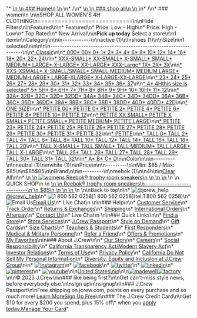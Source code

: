 "*   [\n    \n    ### Home\n    \n    ](/)\n*   /\n*   [\n    \n    ### shop all\n    \n    ](/all)\n*   /\n*   ### women\n    \n\nSHOP ALL WOMEN'S 4H CLOTHING\n============================\n\nHide Filters\n\nFeatured\n\n*   Featured\n*   Price: Low - High\n*   Price: High - Low\n*   Top Rated\n*   New Arrival\n\n**Pick up today** Select a store\n\n1 item\n\nCategory\n\n\n------------\n\n[](/all/womens/categories/clothing?sub-categories=womens-shopall-active&crawl=no&size=4H%20MEDIUM)active (1)\n\n[](/all/womens/categories/clothing?sub-categories=womens-shopall-shoes&crawl=no&size=4H%20MEDIUM)shoes (1)\n\nSize\n\n1 selected[](/all/womens/categories/clothing?crawl=no)\n\n\n\n\n------------------------------------------------------------------\n\n[*   Classic](/all/womens/categories/clothing?crawl=no&fit=Classic&size=4H%20MEDIUM)\n\n[*   000](/all/womens/categories/clothing?crawl=no&size=000,4H%20MEDIUM)[*   00](/all/womens/categories/clothing?crawl=no&size=00,4H%20MEDIUM)[*   0](/all/womens/categories/clothing?crawl=no&size=0,4H%20MEDIUM)[*   1](/all/womens/categories/clothing?crawl=no&size=1,4H%20MEDIUM)[*   2](/all/womens/categories/clothing?crawl=no&size=2,4H%20MEDIUM)[*   3](/all/womens/categories/clothing?crawl=no&size=3,4H%20MEDIUM)[*   4](/all/womens/categories/clothing?crawl=no&size=4,4H%20MEDIUM)[*   6](/all/womens/categories/clothing?crawl=no&size=4H%20MEDIUM,6)[*   8](/all/womens/categories/clothing?crawl=no&size=4H%20MEDIUM,8)[*   10](/all/womens/categories/clothing?crawl=no&size=10,4H%20MEDIUM)[*   12](/all/womens/categories/clothing?crawl=no&size=12,4H%20MEDIUM)[*   14](/all/womens/categories/clothing?crawl=no&size=14,4H%20MEDIUM)[*   16](/all/womens/categories/clothing?crawl=no&size=16,4H%20MEDIUM)[*   18](/all/womens/categories/clothing?crawl=no&size=18,4H%20MEDIUM)[*   20](/all/womens/categories/clothing?crawl=no&size=20,4H%20MEDIUM)[*   22](/all/womens/categories/clothing?crawl=no&size=22,4H%20MEDIUM)[*   24](/all/womens/categories/clothing?crawl=no&size=24,4H%20MEDIUM)\n\n[*   XXX-SMALL](/all/womens/categories/clothing?crawl=no&size=4H%20MEDIUM,XXX-SMALL)[*   XX-SMALL](/all/womens/categories/clothing?crawl=no&size=4H%20MEDIUM,XX-SMALL)[*   X-SMALL](/all/womens/categories/clothing?crawl=no&size=4H%20MEDIUM,X-SMALL)[*   SMALL](/all/womens/categories/clothing?crawl=no&size=4H%20MEDIUM,SMALL)[*   MEDIUM](/all/womens/categories/clothing?crawl=no&size=4H%20MEDIUM,MEDIUM)[*   LARGE](/all/womens/categories/clothing?crawl=no&size=4H%20MEDIUM,LARGE)[*   X-LARGE](/all/womens/categories/clothing?crawl=no&size=4H%20MEDIUM,X-LARGE)[*   XX-LARGE](/all/womens/categories/clothing?crawl=no&size=4H%20MEDIUM,XX-LARGE)[*   XXX-Large](/all/womens/categories/clothing?crawl=no&size=4H%20MEDIUM,XXXL)[*   1X](/all/womens/categories/clothing?crawl=no&size=1X,4H%20MEDIUM)[*   2X](/all/womens/categories/clothing?crawl=no&size=2X,4H%20MEDIUM)[*   3X](/all/womens/categories/clothing?crawl=no&size=3X,4H%20MEDIUM)\n\n[*   XXS-XSMALL](/all/womens/categories/clothing?crawl=no&size=4H%20MEDIUM,XXS-XSMALL)[*   X-SMALL/SMALL](/all/womens/categories/clothing?crawl=no&size=4H%20MEDIUM,X-SMALL%2FSMALL)[*   SMALL-MEDIUM](/all/womens/categories/clothing?crawl=no&size=4H%20MEDIUM,SMALL-MEDIUM)[*   MEDIUM LARGE](/all/womens/categories/clothing?crawl=no&size=4H%20MEDIUM,MEDIUM%20LARGE)[*   MEDIUM-LARGE](/all/womens/categories/clothing?crawl=no&size=4H%20MEDIUM,MEDIUM-LARGE)[*   LARGE-XLARGE](/all/womens/categories/clothing?crawl=no&size=4H%20MEDIUM,LARGE-XLARGE)[*   X-LARGE-XX-LARGE](/all/womens/categories/clothing?crawl=no&size=4H%20MEDIUM,X-LARGE-XX-LARGE)\n\n[*   23](/all/womens/categories/clothing?crawl=no&size=23,4H%20MEDIUM)[*   24](/all/womens/categories/clothing?crawl=no&size=24G,4H%20MEDIUM)[*   25](/all/womens/categories/clothing?crawl=no&size=25,4H%20MEDIUM)[*   26](/all/womens/categories/clothing?crawl=no&size=26,4H%20MEDIUM)[*   27](/all/womens/categories/clothing?crawl=no&size=27,4H%20MEDIUM)[*   28](/all/womens/categories/clothing?crawl=no&size=28,4H%20MEDIUM)[*   29](/all/womens/categories/clothing?crawl=no&size=29,4H%20MEDIUM)[*   30](/all/womens/categories/clothing?crawl=no&size=30,4H%20MEDIUM)[*   31](/all/womens/categories/clothing?crawl=no&size=31,4H%20MEDIUM)[*   32](/all/womens/categories/clothing?crawl=no&size=32,4H%20MEDIUM)[*   33](/all/womens/categories/clothing?crawl=no&size=33,4H%20MEDIUM)[*   34](/all/womens/categories/clothing?crawl=no&size=34,4H%20MEDIUM)[*   35](/all/womens/categories/clothing?crawl=no&size=35,4H%20MEDIUM)[*   36](/all/womens/categories/clothing?crawl=no&size=36,4H%20MEDIUM)[*   37](/all/womens/categories/clothing?crawl=no&size=37,4H%20MEDIUM)\n\n[*   4](/all/womens/categories/clothing?crawl=no&size=4%20MEDIUM,4H%20MEDIUM)[*   4Hthis size is selected](/all/womens/categories/clothing?crawl=no)[*   5](/all/womens/categories/clothing?crawl=no&size=4H%20MEDIUM,5%20MEDIUM)[*   5H](/all/womens/categories/clothing?crawl=no&size=4H%20MEDIUM,5H%20MEDIUM)[*   6](/all/womens/categories/clothing?crawl=no&size=4H%20MEDIUM,6%20MEDIUM)[*   6H](/all/womens/categories/clothing?crawl=no&size=4H%20MEDIUM,6H%20MEDIUM)[*   7](/all/womens/categories/clothing?crawl=no&size=4H%20MEDIUM,7%20MEDIUM)[*   7H](/all/womens/categories/clothing?crawl=no&size=4H%20MEDIUM,7H%20MEDIUM)[*   8](/all/womens/categories/clothing?crawl=no&size=4H%20MEDIUM,8%20MEDIUM)[*   8H](/all/womens/categories/clothing?crawl=no&size=4H%20MEDIUM,8H%20MEDIUM)[*   9](/all/womens/categories/clothing?crawl=no&size=4H%20MEDIUM,9%20MEDIUM)[*   9H](/all/womens/categories/clothing?crawl=no&size=4H%20MEDIUM,9H%20MEDIUM)[*   10](/all/womens/categories/clothing?crawl=no&size=10%20MEDIUM,4H%20MEDIUM)[*   10H](/all/womens/categories/clothing?crawl=no&size=10H%20MEDIUM,4H%20MEDIUM)[*   11](/all/womens/categories/clothing?crawl=no&size=11%20MEDIUM,4H%20MEDIUM)[*   12](/all/womens/categories/clothing?crawl=no&size=12%20MEDIUM,4H%20MEDIUM)\n\n[*   32A](/all/womens/categories/clothing?crawl=no&size=32A,4H%20MEDIUM)[*   32B](/all/womens/categories/clothing?crawl=no&size=32B,4H%20MEDIUM)[*   32C](/all/womens/categories/clothing?crawl=no&size=32C,4H%20MEDIUM)[*   32D](/all/womens/categories/clothing?crawl=no&size=32D,4H%20MEDIUM)[*   32DD](/all/womens/categories/clothing?crawl=no&size=32DD,4H%20MEDIUM)[*   34A](/all/womens/categories/clothing?crawl=no&size=34A,4H%20MEDIUM)[*   34B](/all/womens/categories/clothing?crawl=no&size=34B,4H%20MEDIUM)[*   34C](/all/womens/categories/clothing?crawl=no&size=34C,4H%20MEDIUM)[*   34D](/all/womens/categories/clothing?crawl=no&size=34D,4H%20MEDIUM)[*   34DD](/all/womens/categories/clothing?crawl=no&size=34DD,4H%20MEDIUM)[*   36A](/all/womens/categories/clothing?crawl=no&size=36A,4H%20MEDIUM)[*   36B](/all/womens/categories/clothing?crawl=no&size=36B,4H%20MEDIUM)[*   36C](/all/womens/categories/clothing?crawl=no&size=36C,4H%20MEDIUM)[*   36D](/all/womens/categories/clothing?crawl=no&size=36D,4H%20MEDIUM)[*   36DD](/all/womens/categories/clothing?crawl=no&size=36DD,4H%20MEDIUM)[*   38A](/all/womens/categories/clothing?crawl=no&size=38A,4H%20MEDIUM)[*   38B](/all/womens/categories/clothing?crawl=no&size=38B,4H%20MEDIUM)[*   38C](/all/womens/categories/clothing?crawl=no&size=38C,4H%20MEDIUM)[*   38D](/all/womens/categories/clothing?crawl=no&size=38D,4H%20MEDIUM)[*   38DD](/all/womens/categories/clothing?crawl=no&size=38DD,4H%20MEDIUM)[*   40D](/all/womens/categories/clothing?crawl=no&size=40D,4H%20MEDIUM)[*   40DD](/all/womens/categories/clothing?crawl=no&size=40DD,4H%20MEDIUM)[*   42D](/all/womens/categories/clothing?crawl=no&size=42D,4H%20MEDIUM)\n\n[*   ONE SIZE](/all/womens/categories/clothing?crawl=no&size=4H%20MEDIUM,ONE%20SIZE)\n\n[*   PETITE 00](/all/womens/categories/clothing?crawl=no&size=4H%20MEDIUM,PETITE%2000)[*   PETITE 0](/all/womens/categories/clothing?crawl=no&size=4H%20MEDIUM,PETITE%200)[*   PETITE 2](/all/womens/categories/clothing?crawl=no&size=4H%20MEDIUM,PETITE%202)[*   PETITE 4](/all/womens/categories/clothing?crawl=no&size=4H%20MEDIUM,PETITE%204)[*   PETITE 6](/all/womens/categories/clothing?crawl=no&size=4H%20MEDIUM,PETITE%206)[*   PETITE 8](/all/womens/categories/clothing?crawl=no&size=4H%20MEDIUM,PETITE%208)[*   PETITE 10](/all/womens/categories/clothing?crawl=no&size=4H%20MEDIUM,PETITE%2010)[*   PETITE 12](/all/womens/categories/clothing?crawl=no&size=4H%20MEDIUM,PETITE%2012)\n\n[*   PETITE XX SMALL](/all/womens/categories/clothing?crawl=no&size=4H%20MEDIUM,PETITE%20XX%20SMALL)[*   PETITE X SMALL](/all/womens/categories/clothing?crawl=no&size=4H%20MEDIUM,PETITE%20X%20SMALL)[*   PETITE SMALL](/all/womens/categories/clothing?crawl=no&size=4H%20MEDIUM,PETITE%20SMALL)[*   PETITE MEDIUM](/all/womens/categories/clothing?crawl=no&size=4H%20MEDIUM,PETITE%20MEDIUM)[*   PETITE LARGE](/all/womens/categories/clothing?crawl=no&size=4H%20MEDIUM,PETITE%20LARGE)\n\n[*   PETITE 23](/all/womens/categories/clothing?crawl=no&size=4H%20MEDIUM,PETITE%2023)[*   PETITE 24](/all/womens/categories/clothing?crawl=no&size=4H%20MEDIUM,PETITE%2024)[*   PETITE 25](/all/womens/categories/clothing?crawl=no&size=4H%20MEDIUM,PETITE%2025)[*   PETITE 26](/all/womens/categories/clothing?crawl=no&size=4H%20MEDIUM,PETITE%2026)[*   PETITE 27](/all/womens/categories/clothing?crawl=no&size=4H%20MEDIUM,PETITE%2027)[*   PETITE 28](/all/womens/categories/clothing?crawl=no&size=4H%20MEDIUM,PETITE%2028)[*   PETITE 29](/all/womens/categories/clothing?crawl=no&size=4H%20MEDIUM,PETITE%2029)[*   PETITE 30](/all/womens/categories/clothing?crawl=no&size=4H%20MEDIUM,PETITE%2030)[*   PETITE 31](/all/womens/categories/clothing?crawl=no&size=4H%20MEDIUM,PETITE%2031)[*   PETITE 32](/all/womens/categories/clothing?crawl=no&size=4H%20MEDIUM,PETITE%2032)\n\n[*   PETITE](/all/womens/categories/clothing?crawl=no&size=4H%20MEDIUM,PETITE)\n\n[*   TALL 0](/all/womens/categories/clothing?crawl=no&size=4H%20MEDIUM,TALL%20SIZE%200)[*   TALL 2](/all/womens/categories/clothing?crawl=no&size=4H%20MEDIUM,TALL%202)[*   TALL 4](/all/womens/categories/clothing?crawl=no&size=4H%20MEDIUM,TALL%204)[*   TALL 6](/all/womens/categories/clothing?crawl=no&size=4H%20MEDIUM,TALL%206)[*   TALL 8](/all/womens/categories/clothing?crawl=no&size=4H%20MEDIUM,TALL%208)[*   TALL 10](/all/womens/categories/clothing?crawl=no&size=4H%20MEDIUM,TALL%2010)[*   TALL 12](/all/womens/categories/clothing?crawl=no&size=4H%20MEDIUM,TALL%2012)[*   TALL 14](/all/womens/categories/clothing?crawl=no&size=4H%20MEDIUM,TALL%2014)[*   TALL 16](/all/womens/categories/clothing?crawl=no&size=4H%20MEDIUM,TALL%2016)[*   TALL 18](/all/womens/categories/clothing?crawl=no&size=4H%20MEDIUM,TALL%2018)[*   TALL 20](/all/womens/categories/clothing?crawl=no&size=4H%20MEDIUM,TALL%2020)\n\n[*   TALL X-SMALL](/all/womens/categories/clothing?crawl=no&size=4H%20MEDIUM,TALL%20X-SMALL)[*   TALL SMALL](/all/womens/categories/clothing?crawl=no&size=4H%20MEDIUM,TALL%20SMALL)[*   TALL MEDIUM](/all/womens/categories/clothing?crawl=no&size=4H%20MEDIUM,TALL%20MEDIUM)[*   TALL LARGE](/all/womens/categories/clothing?crawl=no&size=4H%20MEDIUM,TALL%20LARGE)[*   TALL X-LARGE](/all/womens/categories/clothing?crawl=no&size=4H%20MEDIUM,TALL%20X-LARGE)\n\n[*   TALL 25](/all/womens/categories/clothing?crawl=no&size=4H%20MEDIUM,TALL%2025)[*   TALL 26](/all/womens/categories/clothing?crawl=no&size=4H%20MEDIUM,TALL%2026)[*   TALL 27](/all/womens/categories/clothing?crawl=no&size=4H%20MEDIUM,TALL%2027)[*   TALL 28](/all/womens/categories/clothing?crawl=no&size=4H%20MEDIUM,TALL%2028)[*   TALL 29](/all/womens/categories/clothing?crawl=no&size=4H%20MEDIUM,TALL%2029)[*   TALL 30](/all/womens/categories/clothing?crawl=no&size=4H%20MEDIUM,TALL%2030)[*   TALL 31](/all/womens/categories/clothing?crawl=no&size=4H%20MEDIUM,TALL%2031)[*   TALL 32](/all/womens/categories/clothing?crawl=no&size=4H%20MEDIUM,TALL%2032)\n\n[*   A](/all/womens/categories/clothing?crawl=no&size=4H%20MEDIUM,A)[*   B](/all/womens/categories/clothing?crawl=no&size=4H%20MEDIUM,B)[*   C](/all/womens/categories/clothing?crawl=no&size=4H%20MEDIUM,C)[*   D](/all/womens/categories/clothing?crawl=no&size=4H%20MEDIUM,D)\n\nColor\n\n\n---------\n\n[](/all/womens/categories/clothing?crawl=no&l_color=root-neutral&size=4H%20MEDIUM)neutral (1)\n\n[](/all/womens/categories/clothing?crawl=no&l_color=root-white&size=4H%20MEDIUM)white (1)\n\nPrice\n\n\n---------\n\nMin: $85 / Max: $85\n\n$85$85\n\nBrand\n\n\n---------\n\n[](/all/womens/categories/clothing?brand=REEBOK&crawl=no&size=4H%20MEDIUM)reebok (1)\n\n4h[](/all/womens/categories/clothing?crawl=no)\n\n[Clear All](/all/womens/categories/clothing?crawl=no)\n\n*   [\n    \n    ![womens Reebok&reg; trophy room sneakers](https://www.jcrew.com/s7-img-facade/BO827_EE4215?hei=640&crop=0,0,512,0)\n    \n    \n    \n    ](/p/womens/categories/clothing/active/sneakers/reebokreg-trophy-room-sneakers/BO827?display=standard&fit=Classic&color_name=chalk/grey/alabaster&colorProductCode=BO827)\n    \n    QUICK SHOP\n    \n    [\n    \n    Reebok® trophy room sneakers\n    ----------------------------\n    \n    $85\n    \n    \n    \n    ](/p/womens/categories/clothing/active/sneakers/reebokreg-trophy-room-sneakers/BO827?display=standard&fit=Classic&color_name=chalk/grey/alabaster&colorProductCode=BO827)\n    \n\nBack to top\n\n*   ![@jcrew_help](/next-static/images/sidecar-modules/footer/twitter-2.svg)[@jcrew\\_help](https://twitter.com/jcrew_help)\n*   ![1 800 562 0258](/next-static/images/sidecar-modules/footer/phone-2.svg)[1 800 562 0258](tel:1 800 562 0258)\n*   ![Email Us](/next-static/images/sidecar-modules/footer/email.svg)[Email Us](mailto:help@jcrew.com)\n*   Live Chat\n    \n\n### Help\n\n*   [Customer Service](/help/customer-service)\n*   [Track Order](/help/order-status)\n*   [Returns & Exchanges](/help/returns-exchanges)\n*   [Shipping](/help/shipping-handling)\n*   [International Orders](/help/international-orders)\n*   [Afterpay](/afterpay-faq)\n*   [Contact Us](/help/contact-us)\n*   Live Chat\n    \n\n### Quick Links\n\n*   [Find a Store](https://stores.jcrew.com/search)\n*   [Store Services](/s/store-services)\n*   [J.Crew Passport](/s/rewards)\n*   [Style on Demand](/s/style-on-demand)\n*   [Gift Cards](/help/gift-card)\n*   [Size Charts](/r/size-charts)\n*   [Teachers & Students](/s/teacher-student-discount)\n*   [First Responders](/s/military-medical-first-responder-discount)\n*   [Medical & Military Personnel](/s/military-medical-first-responder-discount)\n*   [Refer a Friend](/share)\n*   [Offers & Promotions](/best-deals)\n*   [My Favorites](/favorites)\n\n### About J.Crew\n\n*   [Our Story](/s/aboutus)\n*   [Careers](https://jobs.jcrew.com)\n*   [Social Responsibility](/s/corporate-responsibility)\n*   [California Transparency Act/Modern Slavery Act](/s/CSR-california-transparency-act)\n*   [Investor Relations](https://investors.jcrew.com)\n*   [Terms of Use](/help/terms-of-use)\n*   [Privacy Policy](/help/privacy-policy)\n*   [California Do Not Sell My Personal Information](https://jcrew.clarip.com/dsr/create?brand=jcrew&type=3)\n*   [Diversity, Equity and Inclusion at J.Crew Group](/s/diversity-equity-inclusion)\n\n*   [![instagram](/next-static/images/sidecar-modules/footer/instagram-2.svg)](http://instagram.com/jcrew)\n*   [![facebook](/next-static/images/sidecar-modules/footer/facebook-2.svg)](https://www.facebook.com/jcrew)\n*   [![twitter](/next-static/images/sidecar-modules/footer/twitter-2.svg)](https://twitter.com/jcrew)\n*   [![linkedin](/next-static/images/sidecar-modules/footer/linkedin.svg)](https://www.linkedin.com/company/j-crew)\n*   [![pinterest](/next-static/images/sidecar-modules/footer/pinterest-2.svg)](http://pinterest.com/jcrew/)\n*   [![youtube](/next-static/images/sidecar-modules/footer/youtube-2.svg)](http://www.youtube.com/user/jcrewinsider)\n\n[United States\n\n](/r/context-chooser)\n\n[![madewell](/next-static/images/sidecar-modules/footer/madewell.svg)](https://www.madewell.com)[![factory](/next-static/images/sidecar-modules/navigation/jcrew-factory-logo-black.svg)](https://factory.jcrew.com)\n\n© 2023 J.Crew\n\n### like being first?\n\nGet can't-miss style news, before everybody else.\n\nsign up\n\nsignup\n\n### J.Crew Passport\n\nFree shipping on jcrew.com, points on every purchase and so much more! [Learn More](/s/rewards)[Sign Up Free](/?register=true)\n\n### The J.Crew Credit Card\n\nGet $10 for every $200 you spend, plus 15% off\\* when you [apply today.](/s/credit-card)[Manage Your Card](https://d.comenity.net/jcrew/)"